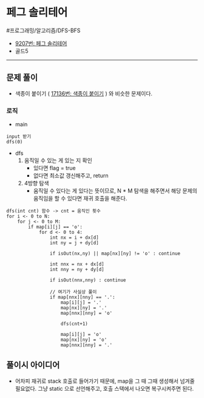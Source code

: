 # 페그 솔리테어
#프로그래밍/알고리즘/DFS-BFS

* [9207번: 페그 솔리테어](https://www.acmicpc.net/problem/9207)
* 골드5
___
## 문제 풀이
* 색종이 붙이기 ( [17136번: 색종이 붙이기](https://www.acmicpc.net/problem/17136) ) 와 비슷한 문제이다.

### 로직
* main
```
input 받기
dfs(0)
```

* dfs
    1. 움직일 수 있는 게 있는 지 확인
        * 있다면 flag = true
        * 없다면 최소값 갱신해주고, return
    2. 4방향 탐색
        * 움직일 수 있다는 게 있다는 뜻이므로, N * M 탐색을 해주면서 해당 문제의 움직임을 할 수 있다면 재귀 호출을 해준다.
```
dfs(int cnt) 함수 -> cnt = 움직인 횟수
for i <- 0 to N:
	for j <- 0 to M:
		if map[i][j] == 'o':
			for d <- 0 to 4:
				int nx = i + dx[d]
				int ny = j + dy[d]
				
				if isOut(nx,ny) || map[nx][ny] != 'o' : continue

				int nnx = nx + dx[d]
				int nny = ny + dy[d]

				if isOut(nnx,nny) : continue

				// 여기가 사실상 풀이
				if map[nnx][nny] == '.':
					map[i][j] = '.'
					map[nx][ny] = '.'
					map[nnx][nny] = 'o'

					dfs(cnt+1)

					map[i][j] = 'o'
					map[nx][ny] = 'o'
					map[nnx][nny] = '.'
```

## 풀이시 아이디어
* 어차피 재귀로 stack 호출로 들어가기 때문에, map을 그 때 그때 생성해서 넘겨줄 필요없다. 그냥 static 으로 선언해주고, 호출 스택에서 나오면 복구시켜주면 된다.







